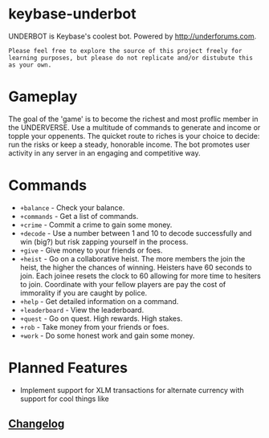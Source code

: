 # keybase-underbot
 
UNDERBOT is Keybase's coolest bot. Powered by http://underforums.com.

```
Please feel free to explore the source of this project freely for learning purposes, but please do not replicate and/or distubute this as your own.
```

# Gameplay
The goal of the 'game' is to become the richest and most proflic member in the UNDERVERSE. Use a multitude of commands to generate and income or topple your oppenents. The quicket route to riches is your choice to decide: run the risks or keep a steady, honorable income. The bot promotes user activity in any server in an engaging and competitive way.

# Commands
- `+balance` - Check your balance.
- `+commands` - Get a list of commands.
- `+crime` - Commit a crime to gain some money.
- `+decode` - Use a number between 1 and 10 to decode successfully and win (big?) but risk zapping yourself in the process.
- `+give` - Give money to your friends or foes.
- `+heist` - Go on a collaborative heist. The more members the join the heist, the higher the chances of winning. Heisters have 60 seconds to join. Each joinee resets the clock to 60 allowing for more time to hesiters to join. Coordinate with your fellow players are pay the cost of immorality if you are caught by police.
- `+help` - Get detailed information on a command.
- `+leaderboard` - View the leaderboard.
- `+quest` - Go on quest. High rewards. High stakes.
- `+rob` - Take money from your friends or foes.
- `+work` - Do some honest work and gain some money.

# Planned Features
- Implement support for XLM transactions for alternate currency with support for cool things like

## [Changelog](https://github.com/al5ina5/keybase-underbot/blob/master/CHANGELOG.md)